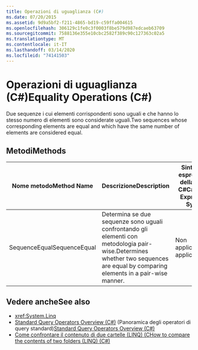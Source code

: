 ```yaml
---
title: Operazioni di uguaglianza (C#)
ms.date: 07/20/2015
ms.assetid: 9d9a5bf2-f211-4865-bd19-c59ffa004615
ms.openlocfilehash: 306129c1fe0c3f0003f8be579d987edcaeb63709
ms.sourcegitcommit: 7588136e355e10cbc2582f389c90c127363c02a5
ms.translationtype: MT
ms.contentlocale: it-IT
ms.lasthandoff: 03/14/2020
ms.locfileid: "74141503"
---
```

# <a name="equality-operations-c"></a><span data-ttu-id="1676a-102">Operazioni di uguaglianza (C#)</span><span class="sxs-lookup"><span data-stu-id="1676a-102">Equality Operations (C#)</span></span>
<span data-ttu-id="1676a-103">Due sequenze i cui elementi corrispondenti sono uguali e che hanno lo stesso numero di elementi sono considerate uguali.</span><span class="sxs-lookup"><span data-stu-id="1676a-103">Two sequences whose corresponding elements are equal and which have the same number of elements are considered equal.</span></span>  
  
## <a name="methods"></a><span data-ttu-id="1676a-104">Metodi</span><span class="sxs-lookup"><span data-stu-id="1676a-104">Methods</span></span>  
  
|<span data-ttu-id="1676a-105">Nome metodo</span><span class="sxs-lookup"><span data-stu-id="1676a-105">Method Name</span></span>|<span data-ttu-id="1676a-106">Descrizione</span><span class="sxs-lookup"><span data-stu-id="1676a-106">Description</span></span>|<span data-ttu-id="1676a-107">Sintassi di espressione della query C#</span><span class="sxs-lookup"><span data-stu-id="1676a-107">C# Query Expression Syntax</span></span>|<span data-ttu-id="1676a-108">Altre informazioni</span><span class="sxs-lookup"><span data-stu-id="1676a-108">More Information</span></span>|  
|-----------------|-----------------|---------------------------------|----------------------|  
|<span data-ttu-id="1676a-109">SequenceEqual</span><span class="sxs-lookup"><span data-stu-id="1676a-109">SequenceEqual</span></span>|<span data-ttu-id="1676a-110">Determina se due sequenze sono uguali confrontando gli elementi con metodologia pair-wise.</span><span class="sxs-lookup"><span data-stu-id="1676a-110">Determines whether two sequences are equal by comparing elements in a pair-wise manner.</span></span>|<span data-ttu-id="1676a-111">Non applicabile.</span><span class="sxs-lookup"><span data-stu-id="1676a-111">Not applicable.</span></span>|<xref:System.Linq.Enumerable.SequenceEqual%2A?displayProperty=nameWithType><br /><br /> <xref:System.Linq.Queryable.SequenceEqual%2A?displayProperty=nameWithType>|  
  
## <a name="see-also"></a><span data-ttu-id="1676a-112">Vedere anche</span><span class="sxs-lookup"><span data-stu-id="1676a-112">See also</span></span>

- <xref:System.Linq>
- <span data-ttu-id="1676a-113">[Standard Query Operators Overview (C#)](./standard-query-operators-overview.md) (Panoramica degli operatori di query standard)</span><span class="sxs-lookup"><span data-stu-id="1676a-113">[Standard Query Operators Overview (C#)](./standard-query-operators-overview.md)</span></span>
- [<span data-ttu-id="1676a-114">Come confrontare il contenuto di due cartelle (LINQ) (C</span><span class="sxs-lookup"><span data-stu-id="1676a-114">How to compare the contents of two folders (LINQ) (C#)</span></span>](./how-to-compare-the-contents-of-two-folders-linq.md)
